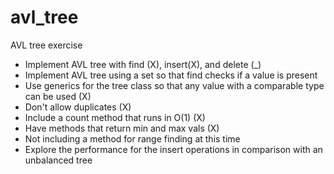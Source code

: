 # avl_tree
AVL tree exercise

- Implement AVL tree with find (X), insert(X), and delete (_)
- Implement AVL tree using a set so that find checks if a value is present
- Use generics for the tree class so that any value with a comparable type can be used (X)
- Don't allow duplicates (X)
- Include a count method that runs in O(1) (X)
- Have methods that return min and max vals (X)
- Not including a method for range finding at this time
- Explore the performance for the insert operations in comparison with an unbalanced tree